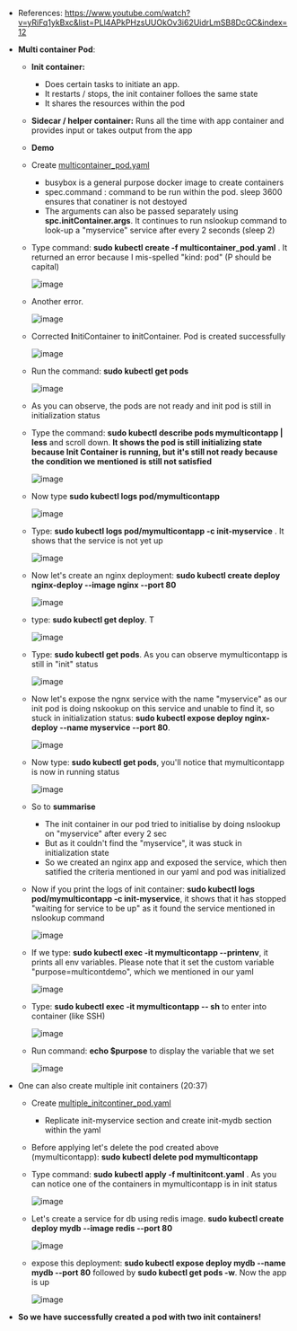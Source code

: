 - References: https://www.youtube.com/watch?v=yRiFq1ykBxc&list=PLl4APkPHzsUUOkOv3i62UidrLmSB8DcGC&index=12

- **Multi container Pod**:
  - **Init container:**
    - Does certain tasks to initiate an app.
    - It restarts / stops, the init container folloes the same state
    - It shares the resources within the pod

  - **Sidecar / helper container:** Runs all the time with app container and provides input or takes output from the app

  - **Demo**
   - Create [multicontainer_pod.yaml](https://github.com/Ajit1279/GCP_Learning/blob/main/Docker_K8S/K8S/concepts/multicontainer_pod.yaml)
     - busybox is a general purpose docker image to create containers 
     - spec.command : command to be run within the pod. sleep 3600 ensures that conatiner is not destoyed
     - The arguments can also be passed separately using **spc.initContainer.args**. It continues to run nslookup command to look-up a "myservice" service after every 2 seconds (sleep 2)
     
   - Type command: **sudo kubectl create -f multicontainer_pod.yaml** . It returned an error because I mis-spelled "kind: pod" (P should be capital)

     ![image](https://github.com/user-attachments/assets/8ce00b94-bff0-4c86-9d5c-d648012efb2a)

   - Another error. 

     ![image](https://github.com/user-attachments/assets/820b831e-9e1b-4899-947b-72f15eb7c041)

   - Corrected **I**nitiContainer to **i**nitContainer. Pod is created successfully

     ![image](https://github.com/user-attachments/assets/32db0e0e-b7c1-49f3-bd1f-63facd0c0e11)

   - Run the command: **sudo kubectl get pods**

     ![image](https://github.com/user-attachments/assets/bf7636cf-7588-47d8-82df-ce8ed0b8fa1f)

   - As you can observe, the pods are not ready and init pod is still in initialization status
   
   - Type the command: **sudo kubectl describe pods mymulticontapp | less** and scroll down. **It shows the pod is still initializing state because Init Container is running, but it's still not ready because the condition we mentioned is still not satisfied** 

     ![image](https://github.com/user-attachments/assets/f8117040-3298-447c-bfee-3b786c93e90f)


   - Now type **sudo kubectl logs pod/mymulticontapp**

     ![image](https://github.com/user-attachments/assets/d2045e69-f678-4963-93de-ed97bc6647d5)

   - Type: **sudo kubectl logs pod/mymulticontapp -c init-myservice** . It shows that the service is not yet up

     ![image](https://github.com/user-attachments/assets/04425bd5-aa82-444f-9a4a-e9cce616af84)

   - Now let's create an nginx deployment: **sudo kubectl create deploy nginx-deploy --image nginx --port 80**

     ![image](https://github.com/user-attachments/assets/449121ba-7082-4d7a-9150-b08e58a67512)

   - type: **sudo kubectl get deploy**. T

     ![image](https://github.com/user-attachments/assets/9917a671-02d6-4139-a7ca-1717040e827f)

   - Type: **sudo kubectl get pods**. As you can observe mymulticontapp is still in "init" status

     ![image](https://github.com/user-attachments/assets/84713fb1-78b8-4672-a467-05759ef69e0e)

   - Now let's expose the ngnx service with the name "myservice" as our init pod is doing nskookup on this service and unable to find it, so stuck in initialization status: **sudo kubectl expose deploy nginx-deploy --name myservice --port 80**.

     ![image](https://github.com/user-attachments/assets/b1b7fc40-53bb-4e52-8581-cb6862786003)

   - Now type: **sudo kubectl get pods**, you'll notice that mymulticontapp is now in running status

     ![image](https://github.com/user-attachments/assets/e44af35e-469b-44e3-8465-3ff1f9f7239a)

   - So to **summarise**
     - The init container in our pod tried to initialise by doing nslookup on "myservice" after every 2 sec 
     - But as it couldn't find the "myservice", it was stuck in initialization state
     - So we created an nginx app and exposed the service, which then satified the criteria mentioned in our yaml and pod was initialized

   - Now if you print the logs of init container: **sudo kubectl logs pod/mymulticontapp -c init-myservice**, it shows that it has stopped "waiting for service to be up" as it found the service mentioned in nslookup command

     ![image](https://github.com/user-attachments/assets/be8048a7-c428-4d75-90cc-4a86b45da4ff)
  
   - If we type: **sudo kubectl exec -it mymulticontapp --printenv**, it prints all env variables. Please note that it set the custom variable "purpose=multicontdemo", which we mentioned in our yaml

     ![image](https://github.com/user-attachments/assets/a5dac05f-85ff-49f3-bb77-5a59afb25cd5)

   
   - Type: **sudo kubectl exec -it mymulticontapp -- sh** to enter into container (like SSH)

     ![image](https://github.com/user-attachments/assets/c69954d9-96bb-4c18-aa2c-fe69e6af9b14)

   - Run command: **echo $purpose** to display the variable that we set

     ![image](https://github.com/user-attachments/assets/87fdf769-93fe-432f-b23a-e8c0860c5150)

- One can also create multiple init containers (20:37)
  - Create [multiple_initcontiner_pod.yaml](https://github.com/Ajit1279/GCP_Learning/blob/main/Docker_K8S/K8S/concepts/multiple_initcontiner_pod.yaml)
    - Replicate init-myservice section and create init-mydb section within the yaml  
 
  - Before applying let's delete the pod created above (mymulticontapp): **sudo kubectl delete pod mymulticontapp**
 
  - Type command: **sudo kubectl apply -f  multinitcont.yaml** . As you can notice one of the containers in mymulticontapp is in init status

    ![image](https://github.com/user-attachments/assets/255bfa7b-90a0-4cc2-a6cc-046906466931)

  - Let's create a service for db using redis image. **sudo kubectl create deploy mydb --image redis --port 80**

    ![image](https://github.com/user-attachments/assets/3de12662-f7e6-4c0e-9f50-89bf8cd8f0d2)

  - expose this deployment: **sudo kubectl expose deploy mydb --name mydb --port 80** followed by **sudo kubectl get pods -w**. Now the app is up

    ![image](https://github.com/user-attachments/assets/ca101407-c92e-42e4-9b05-8f56c1384830)

 - **So we have successfully created a pod with two init containers!** 
